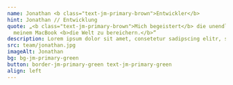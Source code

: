 ```yaml
---
name: Jonathan <b class="text-jm-primary-brown">Entwickler</b>
hint: Jonathan // Entwicklung
quote: „<b class="text-jm-primary-brown">Mich begeistert</b> die unendliche Kreativität, mit meinen Händen und
  meinem MacBook <b>die Welt zu bereichern.</b>“
description: Lorem ipsum dolor sit amet, consetetur sadipscing elitr, sed diam nonumy eirmod tempor invidunt ut labore et dolore magna aliquyam erat, sed diam voluptua.Lorem ipsum dolor sit amet, consetetur sadipscing elitr, sed diam nonumy eirmod tempor invidunt ut labore et dolore magna aliquyam erat, sed diam voluptua.<br><br>Lorem ipsum dolor sit amet, consetetur sadipscing elitr, sed diam nonumy eirmod tempor invidunt ut labore et dolore magna aliquyam erat, sed diam voluptua.Lorem ipsum dolor sit amet, consetetur sadipscing elitr, sed diam nonumy eirmod tempor invidunt ut labore et dolore magna aliquyam erat, sed diam voluptua.Lorem ipsum dolor sit amet, consetetur sadipscing elitr, sed diam nonumy eirmod tempor invidunt ut labore et dolore magna aliquyam erat, sed diam voluptua.
src: team/jonathan.jpg
imageAlt: Jonathan
bg: bg-jm-primary-green
button: border-jm-primary-green text-jm-primary-green
align: left
---
```

